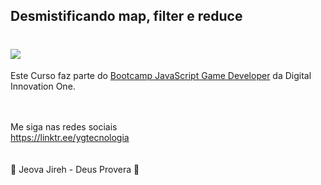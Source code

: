 ## Desmistificando map, filter e reduce

<h1>
   <img src="https://scontent.fsjk2-1.fna.fbcdn.net/v/t1.6435-9/181669848_1418823091804842_4521381166128633994_n.png?_nc_cat=107&ccb=1-3&_nc_sid=0debeb&_nc_ohc=UyWTYS_XKn4AX8t9cDY&_nc_ht=scontent.fsjk2-1.fna&oh=fc38a1832227ce90c7b7c210204a5c80&oe=60B5D544" border="0">
</h1>
 
Este Curso faz parte do <a href="https://web.digitalinnovation.one/track/javascript-game-developer/">Bootcamp JavaScript Game Developer</a> da Digital Innovation One.
<br>
<br>
<br>

Me siga nas redes sociais<br>
https://linktr.ee/ygtecnologia
<br>
<br>
<br>
🙏 Jeova Jireh - Deus Provera 🙏



